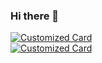 ### Hi there 👋

<!--
**xiangyisheng/xiangyisheng** is a ✨ _special_ ✨ repository because its `README.md` (this file) appears on your GitHub profile.

Here are some ideas to get you started:

- 🔭 I’m currently working on ...
- 🌱 I’m currently learning ...
- 👯 I’m looking to collaborate on ...
- 🤔 I’m looking for help with ...
- 💬 Ask me about ...
- 📫 How to reach me: ...
- 😄 Pronouns: ...
- ⚡ Fun fact: ...
-->
<!-- 关于 github-profile-readme -->
<!-- https://github.com/arturssmirnovs/github-profile-readme-generator -->
<!-- GitHub Readme Demo: https://github.com/anuraghazra/github-readme-stats -->
<!-- [![Anurag's github stats](https://github-readme-stats.vercel.app/api?username=xiangyisheng)](https://github.com/xiangyisheng/xiangyisheng) -->
<!-- [![Anurag's github stats](https://github-readme-stats.vercel.app/api?username=xiangyisheng&show_icons=true)](https://github.com/xiangyisheng/xiangyisheng) -->
<!-- 置顶存储库 自定义 repo 卡片 -->
<!-- [![ReadMe Card](https://github-readme-stats.vercel.app/api/pin/?username=xiangyisheng&repo=AGooday.DncZero)](https://github.com/xiangyisheng/AGooday.DncZero) -->
[![Customized Card](https://github-readme-stats.vercel.app/api/pin?username=anuraghazra&repo=github-readme-stats&title_color=fff&icon_color=f9f9f9&text_color=9f9f9f&bg_color=151515)](https://github.com/anuraghazra/github-readme-stats)  
[![Customized Card](https://github-readme-stats.vercel.app/api/pin?username=anjoy8&repo=ChristDDD&title_color=fff&icon_color=f9f9f9&text_color=9f9f9f&bg_color=151515)](https://github.com/anjoy8/ChristDDD)
<!-- 热门语言 -->
<!-- [![Top Langs](https://github-readme-stats.vercel.app/api/top-langs/?username=anuraghazra)](https://github.com/anuraghazra/github-readme-stats) -->
<!-- 使用 ?hide=language1,language2 参数来隐藏指定的语言 -->
<!-- [![Top Langs](https://github-readme-stats.vercel.app/api/top-langs/?username=xiangyisheng&hide=javascript,html)](https://github.com/xiangyisheng/xiangyisheng) -->
<!-- 使用 &layout=compact 参数来改变卡片的样式 -->
<!-- [![Top Langs](https://github-readme-stats.vercel.app/api/top-langs/?username=xiangyisheng&layout=compact)](https://github.com/xiangyisheng/xiangyisheng) -->
